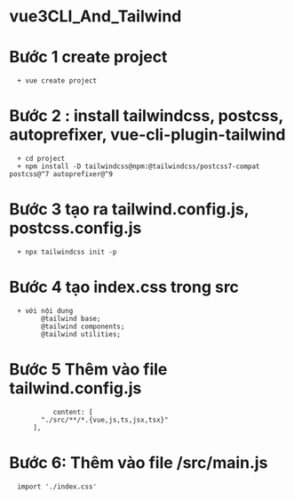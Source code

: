 # vue3CLI_And_Tailwind
# Bước 1 create project
      + vue create project
# Bước 2 : install tailwindcss, postcss, autoprefixer, vue-cli-plugin-tailwind
      + cd project
      + npm install -D tailwindcss@npm:@tailwindcss/postcss7-compat postcss@^7 autoprefixer@^9
# Bước 3 tạo ra tailwind.config.js, postcss.config.js
      + npx tailwindcss init -p
# Bước 4 tạo index.css trong src
      + với nội dung
            @tailwind base;
            @tailwind components;
            @tailwind utilities;
# Bước 5 Thêm vào file tailwind.config.js
               content: [
            "./src/**/*.{vue,js,ts,jsx,tsx}"
          ],
# Bước 6: Thêm vào file /src/main.js
      import './index.css'

